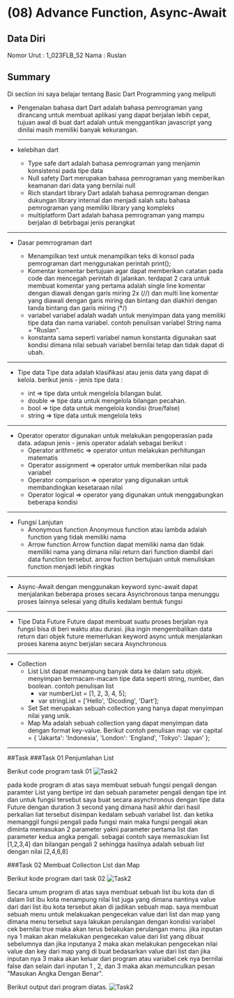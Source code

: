 # (08) Advance Function, Async-Await

## Data Diri

Nomor Urut : 1_023FLB_52
Nama : Ruslan

## Summary

Di section ini saya belajar tentang Basic Dart Programming yang meliputi

- Pengenalan bahasa dart
  Dart adalah bahasa pemrograman yang dirancang untuk membuat aplikasi yang dapat berjalan lebih cepat, tujuan awal di buat dart adalah untuk menggantikan javascript yang dinilai masih memiliki banyak kekurangan.
  ***
- kelebihan dart

  - Type safe
    dart adalah bahasa pemrograman yang menjamin konsistensi pada tipe data
  - Null safety
    Dart merupakan bahasa pemrograman yang memberikan keamanan dari data yang bernilai null
  - Rich standart library
    Dart adalah bahasa pemrograman dengan dukungan library internal dan menjadi salah satu bahasa pemrograman yang memiliki library yang kompleks
  - multiplatform
    Dart adalah bahasa pemrograman yang mampu berjalan di bebrbagai jenis perangkat

---

- Dasar pemrrograman dart

  - Menampilkan text
    untuk menampilkan teks di konsol pada pemrograman dart menggunakan perintah print();
  - Komentar
    komentar bertujuan agar dapat memberikan catatan pada code dan mencegah perintah di jalankan. terdapat 2 cara untuk membuat komentar yang pertama adalah single line komentar dengan diawali dengan garis miring 2x (//) dan multi line komentar yang diawali dengan garis miring dan bintang dan diakhiri dengan tanda bintang dan garis miring (\*/)
  - variabel
    variabel adalah wadah untuk menyimpan data yang memiliki tipe data dan nama variabel. contoh penulisan variabel String nama = "Ruslan".
  - konstanta
    sama seperti variabel namun konstanta digunakan saat kondisi dimana nilai sebuah variabel bernilai tetap dan tidak dapat di ubah.

---

- Tipe data
  Tipe data adalah klasifikasi atau jenis data yang dapat di kelola. berikut jenis - jenis tipe data :

  - int => tipe data untuk mengelola bilangan bulat.
  - double => tipe data untuk mengelola bilangan pecahan.
  - bool => tipe data untuk mengelola kondisi (true/false)
  - string => tipe data untuk mengelola teks

---

- Operator
  operator digunakan untuk melakukan pengoperasian pada data. adapun jenis - jenis operator adalah sebagai berikut :
  - Operator arithmetic => operator untun melakukan perhitungan matematis
  - Operator assignment => operator untuk memberikan nilai pada variabel
  - Operator comparison => operator yang digunakan untuk membandingkan kesetaraan nilai
  - Operator logical => operator yang digunakan untuk menggabungkan beberapa kondisi

---

- Fungsi Lanjutan
  - Anonymous function
    Anonymous function atau lambda adalah function yang tidak memiliki nama
  - Arrow function
    Arrow function dapat memiliki nama dan tidak memiliki nama yang dimana nilai return dari function diambil dari data function tersebut. arrow fuction bertujuan untuk menuliskan function menjadi lebih ringkas

---

- Async-Await
  dengan menggunakan keyword sync-await dapat menjalankan beberapa proses secara Asynchronous tanpa menunggu proses lainnya selesai yang ditulis kedalam bentuk fungsi

---

- Tipe Data Future
  Future dapat membuat suatu proses berjalan nya fungsi bisa di beri waktu atau durasi. jika ingin mengembalikan data return dari objek future memerlukan keyword async untuk menjalankan proses karena async berjalan secara Asynchronous

---

- Collection
  - List
    List dapat menampung banyak data ke dalam satu objek. menyimpan bermacam-macam tipe data seperti string, number, dan boolean. contoh penulisan list
    - var numberList = [1, 2, 3, 4, 5];
    - var stringList = ['Hello', 'Dicoding', 'Dart'];
  - Set
    Set merupakan sebuah collection yang hanya dapat menyimpan nilai yang unik.
  - Map
    Ma adalah sebuah collection yang dapat menyimpan data dengan format key-value. Berikut contoh penulisan map:
    var capital = {
    'Jakarta': 'Indonesia',
    'London': 'England',
    'Tokyo': 'Japan'
    };

---

##Task
###Task 01
Penjumlahan List

Berikut code program task 01
![Task2](../screenshots/output%20task%201.png)

pada kode program di atas saya membuat sebuah fungsi pengali dengan paramter List yang bertipe int dan sebuah parameter pengali dengan tipe int dan untuk fungsi tersebut saya buat secara asynchronous dengan tipe data Future dengan duration 3 second yang dimana hasil akhir dari hasil perkalian liat tersebut disimpan kedalam sebuah variabel list. dan ketika memanggil fungsi pengali pada fungsi main maka fungsi pengali akan diminta memasukan 2 parameter yakni parameter pertama list dan parameter kedua angka pengali. sebagai contoh saya memasukian list [1,2,3,4] dan bilangan pengali 2 sehingga hasilnya adalah sebuah list dengan nilai [2,4,6,8]

###Task 02
Membuat Collection List dan Map

Berikut kode program dari task 02
![Task2](../screenshots/code%20task%202.png)

Secara umum program di atas saya membuat sebuah list ibu kota dan di dalam list ibu kota menampung nilai list juga yang dimana nantinya value dari dari list ibu kota tersebut akan di jadikan sebuah map. saya membuat sebuah menu untuk melakuakan pengecekan value dari list dan map yang dimana menu tersebut saya lakukan perulangan dengan kondisi variabel cek bernilai true maka akan terus belakukan perulangan menu. jika inputan nya 1 makan akan melakukan pengecekan value dari list yang dibuat sebelumnya dan jika inputanya 2 maka akan melakukan pengecekan nilai value dan key dari map yang di buat bedasarkan value dari list dan jika inputan nya 3 maka akan keluar dari program atau variabel cek nya bernilai false dan selain dari inputan 1 , 2, dan 3 maka akan memunculkan pesan "Masukan Angka Dengan Benar".

Berikut output dari program diatas.
![Task2](../screenshots/hasil%20task%202.png)
